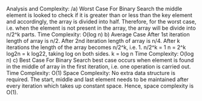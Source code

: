 Analysis and Complexity:
/a)	Worst Case
For Binary Search the middle element is looked to check if it is greater than or less than the key element and accordingly, the array is divided into half. Therefore, for the worst case, i.e. when the element is not present in the array, the array will be divide into n/2^k parts.
Time Complexity: O(log n)
b)	Average Case
After 1st iteration length of array is n/2.
After 2nd iteration length of array is n/4.
After k iterations the length of the array becomes n/2^k, i.e. 1.
n/2^k = 1
n = 2^k
log2n = k log22,  taking log on both sides.
k = log n
Time Complexity: O(log n)
c)	Best Case
For Binary Search best case occurs when element is found in the middle of array in the first iteration, i.e. one operation is carried out.
Time Complexity: O(1)
Space Complexity: No extra data structure is required. The start, middle and last element needs to be maintained after every iteration which takes up constant space. Hence, space complexity is O(1).   

